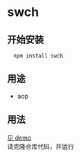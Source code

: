 # swch

## 开始安装
```
  npm install swch
```

## 用途
+ aop

## 用法
[见 demo](https://github.com/daGaiGuanYu/swch/tree/master/demo)  
请克隆仓库代码，并运行
